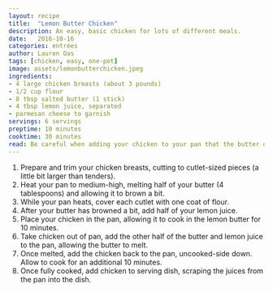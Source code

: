 ```yaml
---
layout: recipe
title:  "Lemon Butter Chicken"
description: An easy, basic chicken for lots of different meals.
date:   2016-10-16
categories: entrées
author: Lauren Oas
tags: [chicken, easy, one-pot]
image: assets/lemonbutterchicken.jpeg
ingredients:
- 4 large chicken breasts (about 3 pounds)
- 1/2 cup flour
- 8 tbsp salted butter (1 stick)
- 4 tbsp lemon juice, separated
- parmesan cheese to garnish
servings: 6 servings
preptime: 10 minutes
cooktime: 30 minutes
read: Be careful when adding your chicken to your pan that the butter doesn't splatter-it burns! I usually serve this with pasta and a starchy vegetable, like brussels sprouts.
---
```

1. Prepare and trim your chicken breasts, cutting to cutlet-sized pieces (a little bit larger than tenders).
2. Heat your pan to medium-high, melting half of your butter (4 tablespoons) and allowing it to brown a bit.
3. While your pan heats, cover each cutlet with one coat of flour.
4. After your butter has browned a bit, add half of your lemon juice.
5. Place your chicken in the pan, allowing it to cook in the lemon butter for 10 minutes.
6. Take chicken out of pan, add the other half of the butter and lemon juice to the pan, allowing the butter to melt.
7. Once melted, add the chicken back to the pan, uncooked-side down. Allow to cook for an additional 10 minutes.
8. Once fully cooked, add chicken to serving dish, scraping the juices from the pan into the dish.